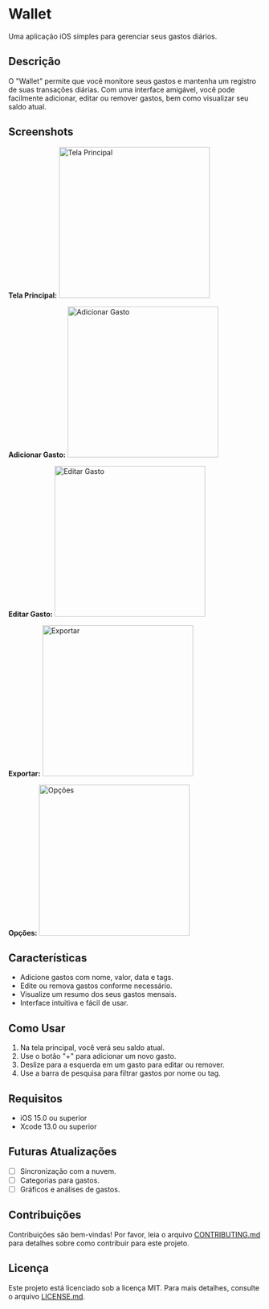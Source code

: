 # Wallet

Uma aplicação iOS simples para gerenciar seus gastos diários.

## Descrição

O "Wallet" permite que você monitore seus gastos e mantenha um registro de suas transações diárias. Com uma interface amigável, você pode facilmente adicionar, editar ou remover gastos, bem como visualizar seu saldo atual.

## Screenshots

**Tela Principal:**
<img src="img/1.png" alt="Tela Principal" width="300"/>

**Adicionar Gasto:**
<img src="img/2.png" alt="Adicionar Gasto" width="300"/>

**Editar Gasto:**
<img src="img/3.png" alt="Editar Gasto" width="300"/>

**Exportar:**
<img src="img/4.png" alt="Exportar" width="300"/>

**Opções:**
<img src="img/5.png" alt="Opções" width="300"/>

## Características

- Adicione gastos com nome, valor, data e tags.
- Edite ou remova gastos conforme necessário.
- Visualize um resumo dos seus gastos mensais.
- Interface intuitiva e fácil de usar.

## Como Usar

1. Na tela principal, você verá seu saldo atual.
2. Use o botão "+" para adicionar um novo gasto.
3. Deslize para a esquerda em um gasto para editar ou remover.
4. Use a barra de pesquisa para filtrar gastos por nome ou tag.

## Requisitos

- iOS 15.0 ou superior
- Xcode 13.0 ou superior

## Futuras Atualizações

- [ ] Sincronização com a nuvem.
- [ ] Categorias para gastos.
- [ ] Gráficos e análises de gastos.

## Contribuições

Contribuições são bem-vindas! Por favor, leia o arquivo [CONTRIBUTING.md](CONTRIBUTING.md) para detalhes sobre como contribuir para este projeto.

## Licença

Este projeto está licenciado sob a licença MIT. Para mais detalhes, consulte o arquivo [LICENSE.md](LICENSE.md).
